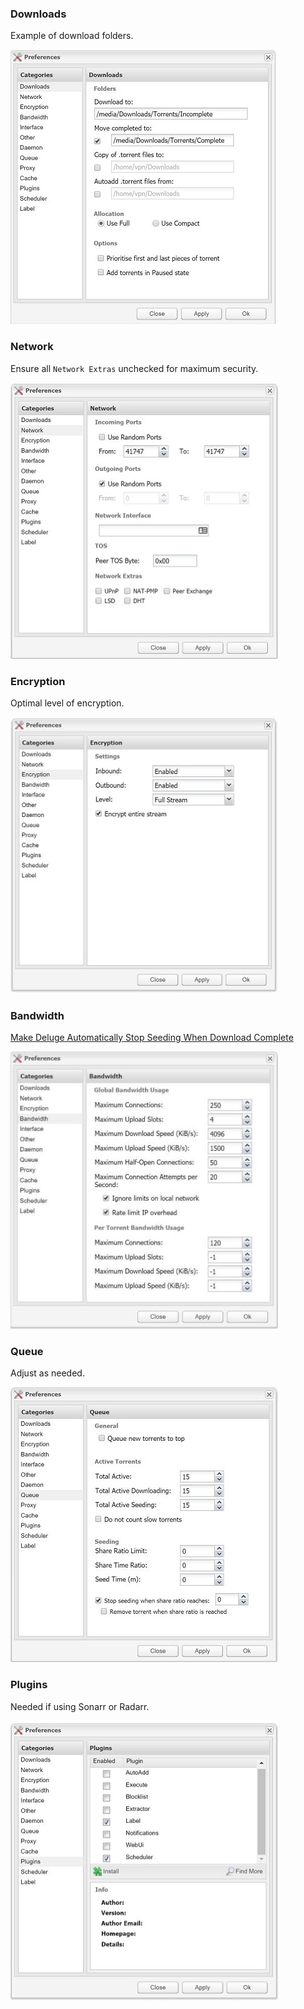 ### Downloads
Example of download folders.

![](img/deluge_01.jpg "Downloads")


### Network
Ensure all `Network Extras` unchecked for maximum security.

![](img/deluge_02.jpg "Network")


### Encryption
Optimal level of encryption.

![](img/deluge_03.jpg "Encryption")


### Bandwidth
[Make Deluge Automatically Stop Seeding When Download Complete](https://www.htpcguides.com/make-deluge-automatically-stop-seeding-download-complete/) 

![](img/deluge_04.jpg "Bandwidth")


### Queue
Adjust as needed.

![](img/deluge_05.jpg "Queue")


### Plugins
Needed if using Sonarr or Radarr.

![](img/deluge_06.jpg "Queue")
